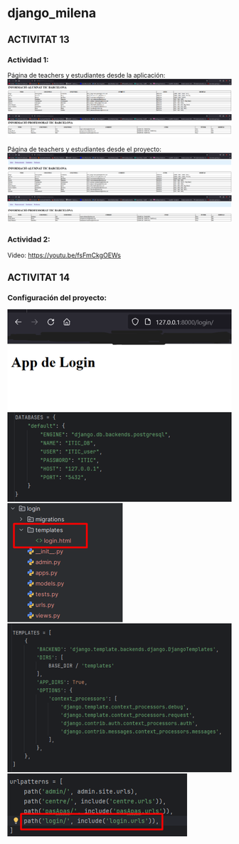# django_milena

## ACTIVITAT 13

### Actividad 1:
Página de teachers y estudiantes desde la aplicación:
![alumn.png](ACTIVITAT_13/recursos/alumn.png)
![profes.png](ACTIVITAT_13/recursos/profes.png)

Página de teachers y estudiantes desde el proyecto:
![header_alumn.png](ACTIVITAT_13/recursos/header_alumn.png)
![header_profe.png](ACTIVITAT_13/recursos/header_profe.png)

### Actividad 2:
Video:
https://youtu.be/fsFmCkgOEWs

## ACTIVITAT 14

### Configuración del proyecto:

![conn.png](ACTIVITAT_13/recursos/act14/conn.png)
![bbdd.png](ACTIVITAT_13/recursos/act14/bbdd.png)
![templates.png](ACTIVITAT_13/recursos/act14/templates.png)
![templates_config.png](ACTIVITAT_13/recursos/act14/templates_config.png)
![path.png](ACTIVITAT_13/recursos/act14/path.png)

